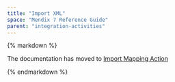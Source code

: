 ```yaml
---
title: "Import XML"
space: "Mendix 7 Reference Guide"
parent: "integration-activities"
---
```



<div class="alert alert-warning">{% markdown %}

The documentation has moved to [Import Mapping Action](import-mapping-action)

{% endmarkdown %}</div>
